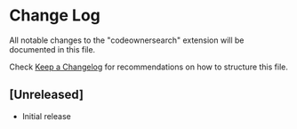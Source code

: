 # Change Log

All notable changes to the "codeownersearch" extension will be documented in this file.

Check [Keep a Changelog](http://keepachangelog.com/) for recommendations on how to structure this file.

## [Unreleased]

- Initial release